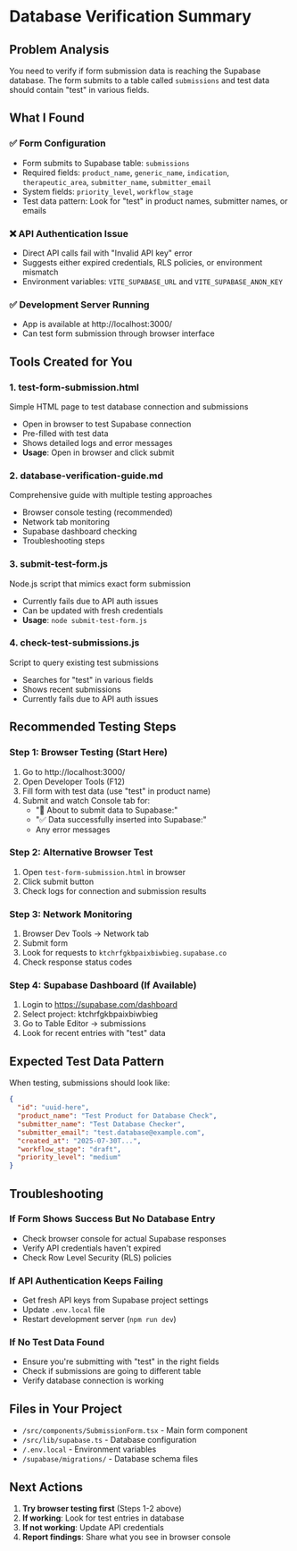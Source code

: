 # Database Verification Summary

## Problem Analysis

You need to verify if form submission data is reaching the Supabase database. The form submits to a table called `submissions` and test data should contain "test" in various fields.

## What I Found

### ✅ Form Configuration
- Form submits to Supabase table: `submissions` 
- Required fields: `product_name`, `generic_name`, `indication`, `therapeutic_area`, `submitter_name`, `submitter_email`
- System fields: `priority_level`, `workflow_stage`
- Test data pattern: Look for "test" in product names, submitter names, or emails

### ❌ API Authentication Issue
- Direct API calls fail with "Invalid API key" error
- Suggests either expired credentials, RLS policies, or environment mismatch
- Environment variables: `VITE_SUPABASE_URL` and `VITE_SUPABASE_ANON_KEY`

### ✅ Development Server Running
- App is available at http://localhost:3000/
- Can test form submission through browser interface

## Tools Created for You

### 1. **test-form-submission.html** 
Simple HTML page to test database connection and submissions
- Open in browser to test Supabase connection
- Pre-filled with test data
- Shows detailed logs and error messages
- **Usage**: Open in browser and click submit

### 2. **database-verification-guide.md**
Comprehensive guide with multiple testing approaches
- Browser console testing (recommended)
- Network tab monitoring  
- Supabase dashboard checking
- Troubleshooting steps

### 3. **submit-test-form.js** 
Node.js script that mimics exact form submission
- Currently fails due to API auth issues
- Can be updated with fresh credentials
- **Usage**: `node submit-test-form.js`

### 4. **check-test-submissions.js**
Script to query existing test submissions
- Searches for "test" in various fields
- Shows recent submissions
- Currently fails due to API auth issues

## Recommended Testing Steps

### Step 1: Browser Testing (Start Here)
1. Go to http://localhost:3000/ 
2. Open Developer Tools (F12)
3. Fill form with test data (use "test" in product name)
4. Submit and watch Console tab for:
   - "🚀 About to submit data to Supabase:" 
   - "✅ Data successfully inserted into Supabase:"
   - Any error messages

### Step 2: Alternative Browser Test
1. Open `test-form-submission.html` in browser
2. Click submit button
3. Check logs for connection and submission results

### Step 3: Network Monitoring
1. Browser Dev Tools → Network tab
2. Submit form
3. Look for requests to `ktchrfgkbpaixbiwbieg.supabase.co`
4. Check response status codes

### Step 4: Supabase Dashboard (If Available)
1. Login to https://supabase.com/dashboard
2. Select project: ktchrfgkbpaixbiwbieg
3. Go to Table Editor → submissions
4. Look for recent entries with "test" data

## Expected Test Data Pattern

When testing, submissions should look like:
```json
{
  "id": "uuid-here",
  "product_name": "Test Product for Database Check",
  "submitter_name": "Test Database Checker", 
  "submitter_email": "test.database@example.com",
  "created_at": "2025-07-30T...",
  "workflow_stage": "draft",
  "priority_level": "medium"
}
```

## Troubleshooting

### If Form Shows Success But No Database Entry
- Check browser console for actual Supabase responses
- Verify API credentials haven't expired
- Check Row Level Security (RLS) policies

### If API Authentication Keeps Failing
- Get fresh API keys from Supabase project settings
- Update `.env.local` file
- Restart development server (`npm run dev`)

### If No Test Data Found
- Ensure you're submitting with "test" in the right fields
- Check if submissions are going to different table
- Verify database connection is working

## Files in Your Project

- `/src/components/SubmissionForm.tsx` - Main form component
- `/src/lib/supabase.ts` - Database configuration  
- `/.env.local` - Environment variables
- `/supabase/migrations/` - Database schema files

## Next Actions

1. **Try browser testing first** (Steps 1-2 above)
2. **If working**: Look for test entries in database
3. **If not working**: Update API credentials
4. **Report findings**: Share what you see in browser console